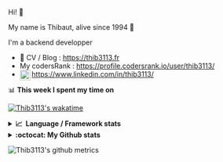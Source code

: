 Hi! 👋

My name is Thibaut, alive since 1994 🍷

I'm a backend developper

-   📝 CV / Blog : https://thib3113.fr
-   My codersRank : https://profile.codersrank.io/user/thib3113/
-   <a href="https://www.linkedin.com/in/thib3113/"><img align="left" alt="Thib3113's Linkedin" width="21px" src="https://img.icons8.com/color/48/linkedin.png" /></a> https://www.linkedin.com/in/thib3113/

📊 **This week I spent my time on**

[![Thib3113's wakatime](https://github-readme-stats.vercel.app/api/wakatime?username=thib3113&layout=default&theme=dracula&langs_count=6&hide_title=true&hide_border=true)](https://wakatime.com/@thib3113)

<details>
  <summary><b>📈&nbsp;&nbsp;Language&nbsp;/&nbsp;Framework stats</b></summary>
  <br/>  
  <a href='https://profile.codersrank.io/user/thib3113/'>
  <img src='http://cr-skills-chart-widget.azurewebsites.net/api/api?username=thib3113&padding=30&skills=php,batchfile,javascript,less,mysql,reactjs,scss,shell,typescript,vue'>
  </a>
</details>

<details>
  <summary><b>:octocat: My Github stats</b></summary>
  <br/>  
  
  <img src="https://github-readme-stats.vercel.app/api?username=thib3113&theme=dracula&show_icons=true&" alt="Thib3113's GitHub stats" />

<!--START_SECTION:activity-->

1. 🗣 Commented on [#339](https://github.com/icebob/fastest-validator/pull/339#issuecomment-1751987958) in [icebob/fastest-validator](https://github.com/icebob/fastest-validator)
2. 🗣 Commented on [#371](https://github.com/moleculerjs/moleculer-db/pull/371#issuecomment-1751983637) in [moleculerjs/moleculer-db](https://github.com/moleculerjs/moleculer-db)
3. 🗣 Commented on [#371](https://github.com/moleculerjs/moleculer-db/pull/371#issuecomment-1750639459) in [moleculerjs/moleculer-db](https://github.com/moleculerjs/moleculer-db)
4. 🗣 Commented on [#371](https://github.com/moleculerjs/moleculer-db/pull/371#issuecomment-1750535319) in [moleculerjs/moleculer-db](https://github.com/moleculerjs/moleculer-db)
5. 🗣 Commented on [#339](https://github.com/icebob/fastest-validator/pull/339#issuecomment-1750059954) in [icebob/fastest-validator](https://github.com/icebob/fastest-validator)
 <!--END_SECTION:activity-->

</details>

![Thib3113's github metrics](https://gist.githubusercontent.com/thib3113/83a96e16f8bca103f1b0e376186c66ec/raw/github-metrics.svg)
